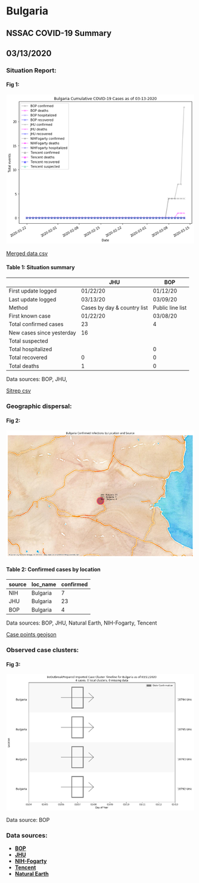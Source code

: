 # Bulgaria
## NSSAC COVID-19 Summary
## 03/13/2020



### Situation Report:
#### Fig 1:
![Bulgaria cases](../merged_histories/Bulgaria_merged_histories.png)

[Merged data csv](https://github.com/SchlittDataSci/SchlittDataSci.github.io/blob/master/data/tables/Bulgaria_merged_daily.csv)

#### Table 1: Situation summary


|                           | JHU                         | BOP              |
|---------------------------|-----------------------------|------------------|
| First update logged       | 01/22/20                    | 01/12/20         |
| Last update logged        | 03/13/20                    | 03/09/20         |
| Method                    | Cases by day & country list | Public line list |
| First known case          | 01/22/20                    | 03/08/20         |
| Total confirmed cases     | 23                          | 4                |
| New cases since yesterday | 16                          |                  |
| Total suspected           |                             |                  |
| Total hospitalized        |                             | 0                |
| Total recovered           | 0                           | 0                |
| Total deaths              | 1                           | 0                |

Data sources: BOP, JHU, 


[Sitrep csv](https://github.com/SchlittDataSci/SchlittDataSci.github.io/blob/master/data/tables/Bulgaria_sitrep.csv)

### Geographic dispersal:
#### Fig 2:
![Bulgaria mapped](../case_locs/Bulgaria_case_locs.png)

#### Table 2: Confirmed cases by location


| source   | loc_name   |   confirmed |
|----------|------------|-------------|
| NIH      | Bulgaria   |           7 |
| JHU      | Bulgaria   |          23 |
| BOP      | Bulgaria   |           4 |

Data sources: BOP, JHU, Natural Earth, NIH-Fogarty, Tencent


[Case points geojson](https://github.com/SchlittDataSci/SchlittDataSci.github.io/blob/master/data/shapes/Bulgaria_case_locs.geojson)

### Observed case clusters:
#### Fig 3:
![Bulgaria cases](../cluster_analysis/Bulgaria_imported_cases_BOP.png)



Data source: BOP


### Data sources:
* **[BOP](https://github.com/beoutbreakprepared/nCoV2019)**
* **[JHU](https://github.com/CSSEGISandData/COVID-19)** 
* **[NIH-Fogarty](https://docs.google.com/spreadsheets/d/1jS24DjSPVWa4iuxuD4OAXrE3QeI8c9BC1hSlqr-NMiU/edit#gid=1187587451)** 
* **[Tencent](https://news.qq.com/zt2020/page/feiyan.htm)**
* **[Natural Earth](https://www.naturalearthdata.com/forums/forum/natural-earth-map-data/cultural-vectors/admin-1-states-provinces-and-their-boundaries/)**

<!-- Global site tag (gtag.js) - Google Analytics -->
<script async src="https://www.googletagmanager.com/gtag/js?id=UA-158816269-1"></script>
<script>
  window.dataLayer = window.dataLayer || [];
  function gtag(){dataLayer.push(arguments);}
  gtag('js', new Date());

  gtag('config', 'UA-158816269-1');
</script>